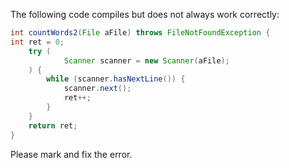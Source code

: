 The following code compiles but does not always work correctly:

```java
int countWords2(File aFile) throws FileNotFoundException {
int ret = 0;
    try (
            Scanner scanner = new Scanner(aFile);
    ) {
        while (scanner.hasNextLine()) {
            scanner.next();
            ret++;
        }
    }
    return ret;
}
```

Please mark and fix the error.